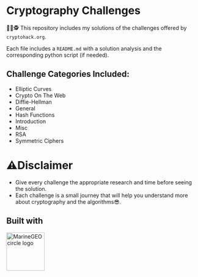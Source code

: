 # Cryptography Challenges
⛓️‍💥🕵️ This repository includes my solutions of the challenges offered by `cryptohack.org`.

Each file includes a `README.md` with a solution analysis and the corresponding python script (if needed).

## Challenge Categories Included:
* Elliptic Curves
* Crypto On The Web
* Diffie-Hellman
* General
* Hash Functions
* Introduction
* Misc
* RSA
* Symmetric Ciphers

# ⚠️Disclaimer
* Give every challenge the appropriate research and time before seeing the solution.
* Each challenge is a small journey that will help you understand more about cryptography and the algorithms😎.

## Built with
<img src="https://upload.wikimedia.org/wikipedia/commons/thumb/c/c3/Python-logo-notext.svg/110px-Python-logo-notext.svg.png" alt="MarineGEO circle logo" style="height: 100px; width:100px;"/>
